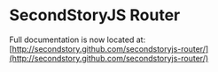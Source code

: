 SecondStoryJS Router
====================

Full documentation is now located at:
[http://secondstory.github.com/secondstoryjs-router/](http://secondstory.github.com/secondstoryjs-router/)
